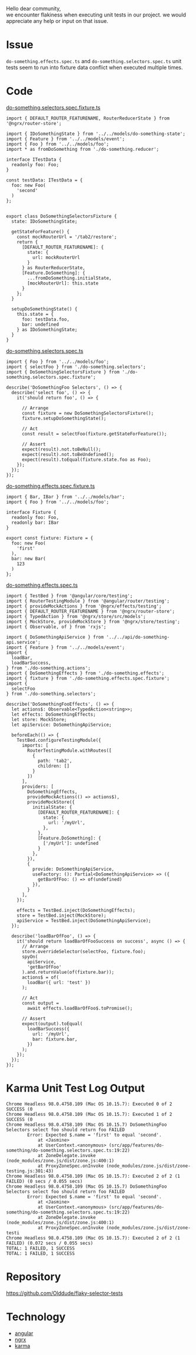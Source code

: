 Hello dear community,  
we encounter flakiness when executing unit tests in our project.
we would appreciate any help or input on that issue.

# Issue
```do-something.effects.spec.ts``` and ```do-something.selectors.spec.ts``` unit tests seem to run into fixture data conflict when executed multiple times.

# Code
[do-something.selectors.spec.fixture.ts][4]
```
import { DEFAULT_ROUTER_FEATURENAME, RouterReducerState } from '@ngrx/router-store';

import { IDoSomethingState } from '../../models/do-something-state';
import { Feature } from '../../models/event';
import { Foo } from '../../models/foo';
import * as fromDoSomething from './do-something.reducer';

interface ITestData {
  readonly foo: Foo;
}

const testData: ITestData = {
  foo: new Foo(
    'second'
  )
};


export class DoSomethingSelectorsFixture {
  state: IDoSomethingState;

  getStateForFeature() {
    const mockRouterUrl = '/tab2/restore';
    return {
      [DEFAULT_ROUTER_FEATURENAME]: {
        state: {
          url: mockRouterUrl
        }
      } as RouterReducerState,
      [Feature.DoSomething]: {
        ...fromDoSomething.initialState,
        [mockRouterUrl]: this.state
      }
    };
  }

  setupDoSomethingState() {
    this.state = {
      foo: testData.foo,
      bar: undefined
    } as IDoSomethingState;
  }
}
```
[do-something.selectors.spec.ts][5]
```
import { Foo } from '../../models/foo';
import { selectFoo } from './do-something.selectors';
import { DoSomethingSelectorsFixture } from './do-something.selectors.spec.fixture';

describe('DoSomethingFoo Selectors', () => {
  describe('select foo', () => {
    it('should return foo', () => {

      // Arrange
      const fixture = new DoSomethingSelectorsFixture();
      fixture.setupDoSomethingState();

      // Act
      const result = selectFoo(fixture.getStateForFeature());

      // Assert
      expect(result).not.toBeNull();
      expect(result).not.toBeUndefined();
      expect(result).toEqual(fixture.state.foo as Foo);
    });
  });
});
```
[do-something.effects.spec.fixture.ts][6]
```
import { Bar, IBar } from '../../models/bar';
import { Foo } from '../../models/foo';

interface Fixture {
  readonly foo: Foo,
  readonly bar: IBar
}

export const fixture: Fixture = {
  foo: new Foo(
    'first'
  ),
  bar: new Bar(
    123
  )
};
```
[do-something.effects.spec.ts][7]
```
import { TestBed } from '@angular/core/testing';
import { RouterTestingModule } from '@angular/router/testing';
import { provideMockActions } from '@ngrx/effects/testing';
import { DEFAULT_ROUTER_FEATURENAME } from '@ngrx/router-store';
import { TypedAction } from '@ngrx/store/src/models';
import { MockStore, provideMockStore } from '@ngrx/store/testing';
import { Observable, of } from 'rxjs';

import { DoSomethingApiService } from '../../api/do-something-api.service';
import { Feature } from '../../models/event';
import {
  loadBar,
  loadBarSuccess,
} from './do-something.actions';
import { DoSomethingEffects } from './do-something.effects';
import { fixture } from './do-something.effects.spec.fixture';
import {
  selectFoo
} from './do-something.selectors';

describe('DoSomethingFooEffects', () => {
  let actions$: Observable<TypedAction<string>>;
  let effects: DoSomethingEffects;
  let store: MockStore;
  let apiService: DoSomethingApiService;

  beforeEach(() => {
    TestBed.configureTestingModule({
      imports: [
        RouterTestingModule.withRoutes([
          {
            path: 'tab2',
            children: []
          }
        ])
      ],
      providers: [
        DoSomethingEffects,
        provideMockActions(() => actions$),
        provideMockStore({
          initialState: {
            [DEFAULT_ROUTER_FEATURENAME]: {
              state: {
                url: '/myUrl',
              },
            },
            [Feature.DoSomething]: {
              ['/myUrl']: undefined
            }
          },
        }),
        {
          provide: DoSomethingApiService,
          useFactory: (): Partial<DoSomethingApiService> => ({
            getBarOfFoo: () => of(undefined)
          }),
        }
      ],
    });

    effects = TestBed.inject(DoSomethingEffects);
    store = TestBed.inject(MockStore);
    apiService = TestBed.inject(DoSomethingApiService);
  });

  describe('loadBarOfFoo', () => {
    it('should return loadBarOfFooSuccess on success', async () => {
      // Arrange
      store.overrideSelector(selectFoo, fixture.foo);
      spyOn(
        apiService,
        'getBarOfFoo'
      ).and.returnValue(of(fixture.bar));
      actions$ = of(
        loadBar({ url: 'test' })
      );

      // Act
      const output =
        await effects.loadBarOfFoo$.toPromise();

      // Assert
      expect(output).toEqual(
        loadBarSuccess({
          url: '/myUrl',
          bar: fixture.bar,
        })
      );
    });
  });
});
```

# Karma Unit Test Log Output
```
Chrome Headless 98.0.4758.109 (Mac OS 10.15.7): Executed 0 of 2 SUCCESS (0 
Chrome Headless 98.0.4758.109 (Mac OS 10.15.7): Executed 1 of 2 SUCCESS (0 
Chrome Headless 98.0.4758.109 (Mac OS 10.15.7) DoSomethingFoo Selectors select foo should return foo FAILED
        Error: Expected $.name = 'first' to equal 'second'.
            at <Jasmine>
            at UserContext.<anonymous> (src/app/features/do-something/do-something.selectors.spec.ts:19:22)
            at ZoneDelegate.invoke (node_modules/zone.js/dist/zone.js:400:1)
            at ProxyZoneSpec.onInvoke (node_modules/zone.js/dist/zone-testing.js:301:43)
Chrome Headless 98.0.4758.109 (Mac OS 10.15.7): Executed 2 of 2 (1 FAILED) (0 secs / 0.055 secs)
Chrome Headless 98.0.4758.109 (Mac OS 10.15.7) DoSomethingFoo Selectors select foo should return foo FAILED
        Error: Expected $.name = 'first' to equal 'second'.
            at <Jasmine>
            at UserContext.<anonymous> (src/app/features/do-something/do-something.selectors.spec.ts:19:22)
            at ZoneDelegate.invoke (node_modules/zone.js/dist/zone.js:400:1)
            at ProxyZoneSpec.onInvoke (node_modules/zone.js/dist/zone-testi
Chrome Headless 98.0.4758.109 (Mac OS 10.15.7): Executed 2 of 2 (1 FAILED) (0.072 secs / 0.055 secs)
TOTAL: 1 FAILED, 1 SUCCESS
TOTAL: 1 FAILED, 1 SUCCESS
```
# Repository
https://github.com/Olddude/flaky-selector-tests

# Technology
 - [angular][1]
 - [ngrx][2]
 - [karma][3]

  [1]: https://angular.io
  [2]: https://ngrx.io/guide/store/testing
  [3]: https://karma-runner.github.io/latest/index.html
  [4]: https://github.com/Olddude/flaky-selector-tests/blob/master/src/app/features/do-something/do-something.selectors.spec.fixture.ts 
  [5]: https://github.com/Olddude/flaky-selector-tests/blob/master/src/app/features/do-something/do-something.selectors.spec.ts
  [6]: https://github.com/Olddude/flaky-selector-tests/blob/master/src/app/features/do-something/do-something.effects.spec.fixture.ts
  [7]: https://github.com/Olddude/flaky-selector-tests/blob/master/src/app/features/do-something/do-something.effects.spec.ts

  
